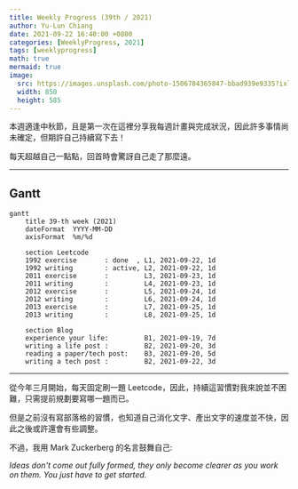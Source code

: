 ```yaml
---
title: Weekly Progress (39th / 2021)
author: Yu-Lun Chiang
date: 2021-09-22 16:40:00 +0800
categories: [WeeklyProgress, 2021]
tags: [weeklyprogress]
math: true
mermaid: true
image:
  src: https://images.unsplash.com/photo-1506784365847-bbad939e9335?ixlib=rb-1.2.1&q=85&fm=jpg&crop=entropy&cs=srgb&w=4800
  width: 850
  height: 585
---
```



本週適逢中秋節，且是第一次在這裡分享我每週計畫與完成狀況，因此許多事情尚未確定，但期許自己持續寫下去！

每天超越自己一點點，回首時會驚訝自己走了那麼遠。

---
## Gantt

```mermaid
gantt
    title 39-th week (2021)
    dateFormat  YYYY-MM-DD
    axisFormat  %m/%d

    section Leetcode
    1992 exercise       : done  , L1, 2021-09-22, 1d
    1992 writing        : active, L2, 2021-09-22, 1d
    2011 exercise       :         L3, 2021-09-23, 1d
    2011 writing        :         L4, 2021-09-23, 1d
    2012 exercise       :         L5, 2021-09-24, 1d
    2012 writing        :         L6, 2021-09-24, 1d
    2013 exercise       :         L7, 2021-09-25, 1d
    2013 writing        :         L8, 2021-09-25, 1d

    section Blog
    experience your life:         B1, 2021-09-19, 7d
    writing a life post :         B2, 2021-09-20, 3d
    reading a paper/tech post:    B3, 2021-09-20, 5d
    writing a tech post :         B2, 2021-09-22, 3d
```

---
從今年三月開始，每天固定刷一題 Leetcode，因此，持續這習慣對我來說並不困難，只需提前規劃要寫哪一題而已。

但是之前沒有寫部落格的習慣，也知道自己消化文字、產出文字的速度並不快，因此之後或許還會有些調整。

不過，我用 Mark Zuckerberg 的名言鼓舞自己:

<cite> Ideas don't come out fully formed, they only become clearer as you work on them. You just have to get started.</cite>
